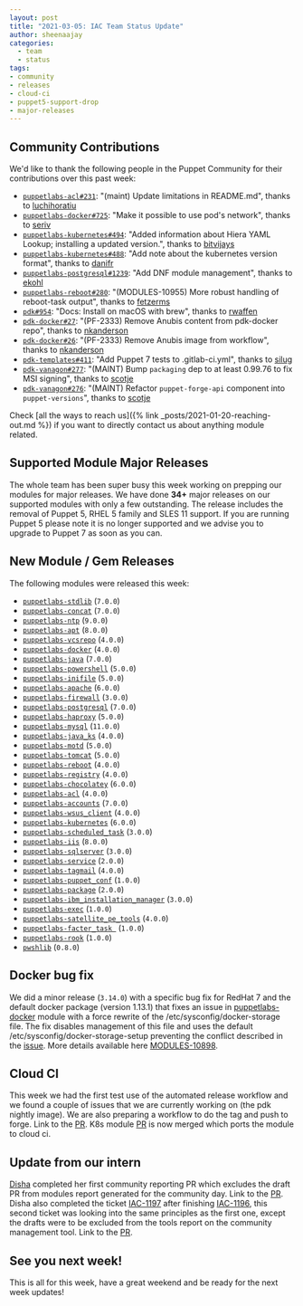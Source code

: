 ```yaml
---
layout: post
title: "2021-03-05: IAC Team Status Update"
author: sheenaajay
categories:
  - team
  - status
tags:
- community
- releases
- cloud-ci
- puppet5-support-drop
- major-releases
---
```


## Community Contributions

We'd like to thank the following people in the Puppet Community for their contributions over this past week:

- [`puppetlabs-acl#231`][puppetlabs-acl-pr-231]: "(maint) Update limitations in README.md", thanks to [luchihoratiu][luchihoratiu]
- [`puppetlabs-docker#725`][puppetlabs-docker-pr-725]: "Make it possible to use pod's network", thanks to [seriv][seriv]
- [`puppetlabs-kubernetes#494`][puppetlabs-kubernetes-pr-494]: "Added information about Hiera YAML Lookup; installing a updated version.", thanks to [bitvijays][bitvijays]
- [`puppetlabs-kubernetes#488`][puppetlabs-kubernetes-pr-488]: "Add note about the kubernetes version format", thanks to [danifr][danifr]
- [`puppetlabs-postgresql#1239`][puppetlabs-postgresql-pr-1239]: "Add DNF module management", thanks to [ekohl][ekohl]
- [`puppetlabs-reboot#280`][puppetlabs-reboot-pr-280]: "(MODULES-10955) More robust handling of reboot-task output", thanks to [fetzerms][fetzerms]
- [`pdk#954`][pdk-pr-954]: "Docs: Install on macOS with brew", thanks to [rwaffen][rwaffen]
- [`pdk-docker#27`][pdk-docker-pr-27]: "(PF-2333) Remove Anubis content from pdk-docker repo", thanks to [nkanderson][nkanderson]
- [`pdk-docker#26`][pdk-docker-pr-26]: "(PF-2333) Remove Anubis image from workflow", thanks to [nkanderson][nkanderson]
- [`pdk-templates#411`][pdk-templates-pr-411]: "Add Puppet 7 tests to .gitlab-ci.yml", thanks to [silug][silug]
- [`pdk-vanagon#277`][pdk-vanagon-pr-277]: "(MAINT) Bump `packaging` dep to at least 0.99.76 to fix MSI signing", thanks to [scotje][scotje]
- [`pdk-vanagon#276`][pdk-vanagon-pr-276]: "(MAINT) Refactor `puppet-forge-api` component into `puppet-versions`", thanks to [scotje][scotje]

Check [all the ways to reach us]({% link _posts/2021-01-20-reaching-out.md %}) if you want to directly contact us about anything module related.

## Supported Module Major Releases

The whole team has been super busy this week working on prepping our modules for major releases.
We have done **34+** major releases on our supported modules with only a few outstanding.
The release includes the removal of Puppet 5, RHEL 5 family and SLES 11 support.
If you are running Puppet 5 please note it is no longer supported and we advise you to upgrade to Puppet 7 as soon as you can.

## New Module / Gem Releases

The following modules were released this week:

- [`puppetlabs-stdlib`][puppetlabs-stdlib] (`7.0.0`)
- [`puppetlabs-concat`][puppetlabs-concat] (`7.0.0`)
- [`puppetlabs-ntp`][puppetlabs-ntp] (`9.0.0`)
- [`puppetlabs-apt`][puppetlabs-apt] (`8.0.0`)
- [`puppetlabs-vcsrepo`][puppetlabs-vcsrepo] (`4.0.0`)
- [`puppetlabs-docker`][puppetlabs-docker] (`4.0.0`)
- [`puppetlabs-java`][puppetlabs-java] (`7.0.0`)
- [`puppetlabs-powershell`][puppetlabs-powershell] (`5.0.0`)
- [`puppetlabs-inifile`][puppetlabs-inifile] (`5.0.0`)
- [`puppetlabs-apache`][puppetlabs-apache] (`6.0.0`)
- [`puppetlabs-firewall`][puppetlabs-firewall] (`3.0.0`)
- [`puppetlabs-postgresql`][puppetlabs-postgresql] (`7.0.0`)
- [`puppetlabs-haproxy`][puppetlabs-haproxy] (`5.0.0`)
- [`puppetlabs-mysql`][puppetlabs-mysql] (`11.0.0`)
- [`puppetlabs-java_ks`][puppetlabs-java_ks] (`4.0.0`)
- [`puppetlabs-motd`][puppetlabs-motd] (`5.0.0`)
- [`puppetlabs-tomcat`][puppetlabs-tomcat] (`5.0.0`)
- [`puppetlabs-reboot`][puppetlabs-reboot] (`4.0.0`)
- [`puppetlabs-registry`][puppetlabs-registry] (`4.0.0`)
- [`puppetlabs-chocolatey`][puppetlabs-chocolatey] (`6.0.0`)
- [`puppetlabs-acl`][puppetlabs-acl] (`4.0.0`)
- [`puppetlabs-accounts`][puppetlabs-accounts] (`7.0.0`)
- [`puppetlabs-wsus_client`][puppetlabs-wsus_client] (`4.0.0`)
- [`puppetlabs-kubernetes`][puppetlabs-kubernetes] (`6.0.0`)
- [`puppetlabs-scheduled_task`][puppetlabs-scheduled_task] (`3.0.0`)
- [`puppetlabs-iis`][puppetlabs-iis] (`8.0.0`)
- [`puppetlabs-sqlserver`][puppetlabs-sqlserver] (`3.0.0`)
- [`puppetlabs-service`][puppetlabs-service] (`2.0.0`)
- [`puppetlabs-tagmail`][puppetlabs-tagmail] (`4.0.0`)
- [`puppetlabs-puppet_conf`][puppetlabs-puppet_conf] (`1.0.0`)
- [`puppetlabs-package`][puppetlabs-package] (`2.0.0`)
- [`puppetlabs-ibm_installation_manager`][puppetlabs-ibm_installation_manager] (`3.0.0`)
- [`puppetlabs-exec`][puppetlabs-exec] (`1.0.0`)
- [`puppetlabs-satellite_pe_tools`][puppetlabs-satellite_pe_tools] (`4.0.0`)
- [`puppetlabs-facter_task `][puppetlabs-facter_task] (`1.0.0`)
- [`puppetlabs-rook`][puppetlabs-rook] (`1.0.0`)
- [`pwshlib`][pwshlib] (`0.8.0`)

## Docker bug fix

We did a minor release (`3.14.0`) with a specific bug fix for RedHat 7 and the default docker package (version 1.13.1) that fixes an issue in [puppetlabs-docker][puppetlabs-docker] module with a force rewrite of the /etc/sysconfig/docker-storage file.
The fix disables management of this file and uses the default /etc/sysconfig/docker-storage-setup preventing the conflict described in the [issue][puppetlabs-docker-issue-518].
More details available here [MODULES-10898][MODULES-10898].

## Cloud CI

This week we had the first test use of the automated release workflow and we found a couple of issues that we are currently working on (the pdk nightly image).
We are also preparing a workflow to do the tag and push to forge. Link to the [PR][pdk-templates-pr-408].
K8s module [PR](https://github.com/puppetlabs/puppetlabs-kubernetes/pull/481) is now merged which ports the module to cloud ci.


## Update from our intern

[Disha][Disha] completed her first community reporting PR which excludes the draft PR from modules report generated for the community day.
Link to the [PR][community_management-pr-54].
Disha also completed the ticket [IAC-1197][IAC-1197] after finishing [IAC-1196][IAC-1196], this second ticket was looking into the same principles as the first one, except the drafts were to be excluded from the tools report on the community management tool.
Link to the [PR][community_management-pr-62].

## See you next week!

This is all for this week, have a great weekend and be ready for the next week updates!

  [puppetlabs-stdlib]: https://github.com/puppetlabs/puppetlabs-stdlib
  [puppetlabs-concat]: https://github.com/puppetlabs/puppetlabs-concat
  [puppetlabs-ntp]: https://github.com/puppetlabs/puppetlabs-ntp
  [puppetlabs-apt]: https://github.com/puppetlabs/puppetlabs-apt
  [puppetlabs-vcsrepo]: https://github.com/puppetlabs/puppetlabs-vcsrepo
  [puppetlabs-docker]: https://github.com/puppetlabs/puppetlabs-docker
  [puppetlabs-java]: https://github.com/puppetlabs/puppetlabs-java
  [puppetlabs-powershell]: https://github.com/puppetlabs/puppetlabs-powershell
  [puppetlabs-inifile]: https://github.com/puppetlabs/puppetlabs-inifile
  [puppetlabs-apache]: https://github.com/puppetlabs/puppetlabs-apache
  [puppetlabs-firewall]: http://github.com/puppetlabs/puppetlabs-firewall
  [puppetlabs-postgresql]: https://github.com/puppetlabs/puppetlabs-postgresql
  [puppetlabs-haproxy]: https://github.com/puppetlabs/puppetlabs-haproxy
  [puppetlabs-mysql]: http://github.com/puppetlabs/puppetlabs-mysql
  [puppetlabs-java_ks]: https://github.com/puppetlabs/puppetlabs-java_ks
  [puppetlabs-motd]: https://github.com/puppetlabs/puppetlabs-motd
  [puppetlabs-tomcat]: https://github.com/puppetlabs/puppetlabs-tomcat
  [puppetlabs-reboot]: https://github.com/puppetlabs/puppetlabs-reboot
  [puppetlabs-registry]: https://github.com/puppetlabs/puppetlabs-registry
  [puppetlabs-chocolatey]: https://github.com/puppetlabs/puppetlabs-chocolatey
  [puppetlabs-acl]: https://github.com/puppetlabs/puppetlabs-acl
  [puppetlabs-accounts]: https://github.com/puppetlabs/puppetlabs-accounts
  [puppetlabs-wsus_client]: https://github.com/puppetlabs/puppetlabs-wsus_client
  [puppetlabs-kubernetes]: https://github.com/puppetlabs/puppetlabs-kubernetes
  [puppetlabs-scheduled_task]: https://github.com/puppetlabs/puppetlabs-scheduled_task
  [puppetlabs-iis]: https://github.com/puppetlabs/puppetlabs-iis
  [puppetlabs-sqlserver]: https://github.com/puppetlabs/puppetlabs-sqlserver
  [puppetlabs-service]: https://github.com/puppetlabs/puppetlabs-service
  [puppetlabs-tagmail]: https://github.com/puppetlabs/puppetlabs-tagmail/
  [puppetlabs-puppet_conf]: https://github.com/puppetlabs/puppetlabs-puppet_conf
  [puppetlabs-package]: https://github.com/puppetlabs/puppetlabs-package
  [puppetlabs-ibm_installation_manager]: https://github.com/puppetlabs/puppetlabs-ibm_installation_manager
  [puppetlabs-exec]: https://github.com/puppetlabs/puppetlabs-exec
  [puppetlabs-satellite_pe_tools]: https://github.com/puppetlabs/puppetlabs-satellite_pe_tools
  [puppetlabs-facter_task]: https://github.com/puppetlabs/puppetlabs-facter_task
  [puppetlabs-rook]: https://github.com/puppetlabs/puppetlabs-rook
  [pwshlib]: https://github.com/puppetlabs/ruby-pwsh/
  [puppetlabs-acl-pr-231]: https://github.com/puppetlabs/puppetlabs-acl/pull/231
  [luchihoratiu]: https://github.com/luchihoratiu
  [puppetlabs-docker-pr-725]: https://github.com/puppetlabs/puppetlabs-docker/pull/725
  [seriv]: https://github.com/seriv
  [puppetlabs-kubernetes-pr-494]: https://github.com/puppetlabs/puppetlabs-kubernetes/pull/494
  [bitvijays]: https://github.com/bitvijays
  [puppetlabs-kubernetes-pr-488]: https://github.com/puppetlabs/puppetlabs-kubernetes/pull/488
  [danifr]: https://github.com/danifr
  [puppetlabs-postgresql-pr-1239]: https://github.com/puppetlabs/puppetlabs-postgresql/pull/1239
  [ekohl]: https://github.com/ekohl
  [Zak-Kent]: https://github.com/Zak-Kent
  [puppetlabs-reboot-pr-280]: https://github.com/puppetlabs/puppetlabs-reboot/pull/280
  [fetzerms]: https://github.com/fetzerms
  [pdk-pr-954]: https://github.com/puppetlabs/pdk/pull/954
  [rwaffen]: https://github.com/rwaffen
  [pdk-docker-pr-27]: https://github.com/puppetlabs/pdk-docker/pull/27
  [nkanderson]: https://github.com/nkanderson
  [pdk-docker-pr-26]: https://github.com/puppetlabs/pdk-docker/pull/26
  [pdk-templates-pr-411]: https://github.com/puppetlabs/pdk-templates/pull/411
  [silug]: https://github.com/silug
  [pdk-vanagon-pr-277]: https://github.com/puppetlabs/pdk-vanagon/pull/277
  [scotje]: https://github.com/scotje
  [pdk-vanagon-pr-276]: https://github.com/puppetlabs/pdk-vanagon/pull/276
  [MODULES-10898]: https://tickets.puppetlabs.com/browse/MODULES-10898
  [pdk-templates-pr-408]: https://github.com/puppetlabs/pdk-templates/pull/408
  [community_management-pr-54]: https://github.com/puppetlabs/community_management/pull/54
  [puppetlabs-docker-issue-518]: https://github.com/puppetlabs/puppetlabs-docker/issues/518
  [community_management-pr-62]: https://github.com/puppetlabs/community_management/pull/62
  [IAC-1196]: https://tickets.puppetlabs.com/browse/IAC-1196
  [IAC-1197]: https://tickets.puppetlabs.com/browse/IAC-1197

  [Adrian]:             https://github.com/adrianiurca
  [Ben]:                https://github.com/binford2k
  [Ciaran]:             https://github.com/sanfrancrisko
  [Daiana]:             https://github.com/daianamezdrea
  [Danny]:              https://github.com/carabasdaniel
  [DavidSchmitt]:       https://github.com/DavidS
  [DavidSwan]:          https://github.com/david22swan
  [Disha]:              https://github.com/Disha-maker
  [Lore]:               https://github.com/lionce
  [Michael]:            https://github.com/michaeltlombardi
  [Paula]:              https://github.com/pmcmaw
  [Sheena]:             https://github.com/sheenaajay
  [Supported Modules]:  https://puppetlabs.github.io/iac/modules/
  [Tools]:              https://puppetlabs.github.io/iac/tools/
